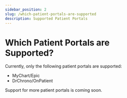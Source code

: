 ```yaml
---
sidebar_position: 2
slug: /which-patient-portals-are-supported
description: Supported Patient Portals
---
```


# Which Patient Portals are Supported?

Currently, only the following patient portals are supported:

- MyChart/Epic
- DrChrono/OnPatient

Support for more patient portals is coming soon.
